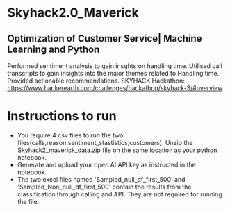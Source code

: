 # Skyhack2.0_Maverick
## Optimization of Customer Service| Machine Learning and Python
Performed sentiment analysis to gain insghts on handling time.
Utilised call transcripts to gain insights into the major themes related to Handling time. Provided actionable recommendations.
SKYHACK Hackathon: https://www.hackerearth.com/challenges/hackathon/skyhack-3/#overview
# Instructions to run
- You require 4 csv files to run the two files(calls,reason,sentiment_stastistics,customers). Unzip the Skyhack2_maverick_data.zip file on the same location as your python notebook.
- Generate and upload your open AI API key as instructed in the notebook.
- The two excel files named 'Sampled_null_df_first_500' and 'Sampled_Non_null_df_first_500' contain the results from the classification through calling and API. They are not required for running the file.
